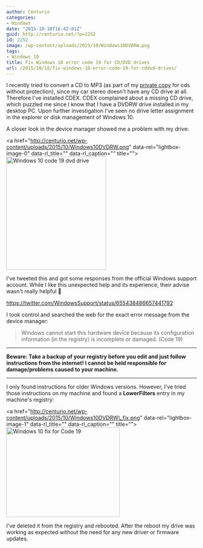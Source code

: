 ```yaml
---
author: Centurio
categories:
- Windows
date: "2015-10-18T16:42:01Z"
guid: http://centurio.net/?p=2252
id: 2252
image: /wp-content/uploads/2015/10/Windows10DVDRW.png
tags:
- Windows 10
title: Fix Windows 10 error code 19 for CD/DVD drives
url: /2015/10/18/fix-windows-10-error-code-19-for-cddvd-drives/
---
```

I recently tried to convert a CD to MP3 (as part of my [private copy](https://de.wikipedia.org/wiki/Privatkopie) for cds without protection), since my car stereo doesn't have any CD drive at all. Therefore I've installed CDEX. CDEX complained about a missing CD drive, which puzzled me since I know that I have a DVDRW drive installed in my desktop PC. Upon further investigation I've seen no drive letter assignment in the explorer or disk management of Windows 10.

A closer look in the device manager showed me a problem with my drive:

<a href="http://centurio.net/wp-content/uploads/2015/10/Windows10DVDRW.png" data-rel="lightbox-image-0" data-rl\_title="" data-rl\_caption="" title=""><img loading="lazy" class="aligncenter size-medium wp-image-2253" src="http://centurio.net/wp-content/uploads/2015/10/Windows10DVDRW-264x300.png" alt="Windows 10 code 19 dvd drive" width="264" height="300" srcset="https://centurio.net/wp-content/uploads/2015/10/Windows10DVDRW-264x300.png 264w, https://centurio.net/wp-content/uploads/2015/10/Windows10DVDRW.png 400w" sizes="(max-width: 264px) 100vw, 264px" /></a>

I've tweeted this and got some responses from the official Windows support account. While I like this unexpected help and its experience, their advise wasn't really helpful 🙁

https://twitter.com/WindowsSupport/status/655438486657441792

I took control and searched the web for the exact error message from the device manager:

> Windows cannot start this hardware device because its configuration information (in the registry) is incomplete or damaged. (Code 19)

* * *

**Beware: Take a backup of your registry before you edit and just follow instructions from the internet! I cannot be held responsible for damage/problems caused to your machine.**

* * *

 

I only found instructions for older Windows versions. However, I've tried those instructions on my machine and found a **LowerFilters** entry in my machine's registry:

<a href="http://centurio.net/wp-content/uploads/2015/10/Windows10DVDRW\_fix.png" data-rel="lightbox-image-1" data-rl\_title="" data-rl_caption="" title=""><img loading="lazy" class="aligncenter size-medium wp-image-2257" src="http://centurio.net/wp-content/uploads/2015/10/Windows10DVDRW_fix-300x238.png" alt="Windows 10 fix for Code 19" width="300" height="238" srcset="https://centurio.net/wp-content/uploads/2015/10/Windows10DVDRW_fix-300x238.png 300w, https://centurio.net/wp-content/uploads/2015/10/Windows10DVDRW_fix-1024x814.png 1024w, https://centurio.net/wp-content/uploads/2015/10/Windows10DVDRW_fix.png 1286w" sizes="(max-width: 300px) 100vw, 300px" /></a>

 

I've deleted it from the registry and rebooted. After the reboot my drive was working as expected without the need for any new driver or firmware updates.